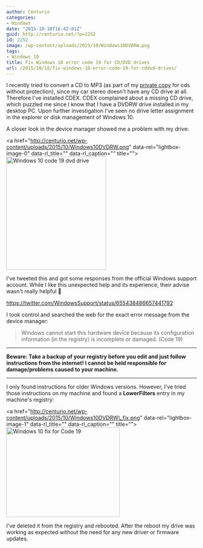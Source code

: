 ```yaml
---
author: Centurio
categories:
- Windows
date: "2015-10-18T16:42:01Z"
guid: http://centurio.net/?p=2252
id: 2252
image: /wp-content/uploads/2015/10/Windows10DVDRW.png
tags:
- Windows 10
title: Fix Windows 10 error code 19 for CD/DVD drives
url: /2015/10/18/fix-windows-10-error-code-19-for-cddvd-drives/
---
```

I recently tried to convert a CD to MP3 (as part of my [private copy](https://de.wikipedia.org/wiki/Privatkopie) for cds without protection), since my car stereo doesn't have any CD drive at all. Therefore I've installed CDEX. CDEX complained about a missing CD drive, which puzzled me since I know that I have a DVDRW drive installed in my desktop PC. Upon further investigation I've seen no drive letter assignment in the explorer or disk management of Windows 10.

A closer look in the device manager showed me a problem with my drive:

<a href="http://centurio.net/wp-content/uploads/2015/10/Windows10DVDRW.png" data-rel="lightbox-image-0" data-rl\_title="" data-rl\_caption="" title=""><img loading="lazy" class="aligncenter size-medium wp-image-2253" src="http://centurio.net/wp-content/uploads/2015/10/Windows10DVDRW-264x300.png" alt="Windows 10 code 19 dvd drive" width="264" height="300" srcset="https://centurio.net/wp-content/uploads/2015/10/Windows10DVDRW-264x300.png 264w, https://centurio.net/wp-content/uploads/2015/10/Windows10DVDRW.png 400w" sizes="(max-width: 264px) 100vw, 264px" /></a>

I've tweeted this and got some responses from the official Windows support account. While I like this unexpected help and its experience, their advise wasn't really helpful 🙁

https://twitter.com/WindowsSupport/status/655438486657441792

I took control and searched the web for the exact error message from the device manager:

> Windows cannot start this hardware device because its configuration information (in the registry) is incomplete or damaged. (Code 19)

* * *

**Beware: Take a backup of your registry before you edit and just follow instructions from the internet! I cannot be held responsible for damage/problems caused to your machine.**

* * *

 

I only found instructions for older Windows versions. However, I've tried those instructions on my machine and found a **LowerFilters** entry in my machine's registry:

<a href="http://centurio.net/wp-content/uploads/2015/10/Windows10DVDRW\_fix.png" data-rel="lightbox-image-1" data-rl\_title="" data-rl_caption="" title=""><img loading="lazy" class="aligncenter size-medium wp-image-2257" src="http://centurio.net/wp-content/uploads/2015/10/Windows10DVDRW_fix-300x238.png" alt="Windows 10 fix for Code 19" width="300" height="238" srcset="https://centurio.net/wp-content/uploads/2015/10/Windows10DVDRW_fix-300x238.png 300w, https://centurio.net/wp-content/uploads/2015/10/Windows10DVDRW_fix-1024x814.png 1024w, https://centurio.net/wp-content/uploads/2015/10/Windows10DVDRW_fix.png 1286w" sizes="(max-width: 300px) 100vw, 300px" /></a>

 

I've deleted it from the registry and rebooted. After the reboot my drive was working as expected without the need for any new driver or firmware updates.